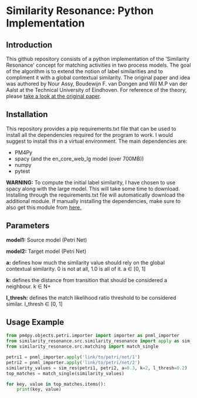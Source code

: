 # Similarity Resonance: Python Implementation
## Introduction
This github repository consists of a python implementation of the 'Similarity Resonance' concept for matching activities in two process models. The goal of the algorithm is to extend the notion of label similarities and to compliment it with a global contextual similarity. The original paper and idea was authored by Nour Assy, Boudewijn F. van Dongen and Wil M.P van der Aalst at the Technical University of Eindhoven. For reference of the theory, please [take a look at the original paper](https://pa.win.tue.nl/wp-content/uploads/2018/09/2017_assy-october.pdf).

## Installation
This repository provides a pip requirements.txt file that can be used to install all the dependencies required for the program to work. I would suggest to install this in a virtual environment. The main dependencies are:
- PM4Py
- spacy (and the en_core_web_lg model (over 700MB))
- numpy
- pytest

**WARNING:** To compute the initial label similarity, I have chosen to use spacy along with the large model. This will take some time to download. Installing through the requirements.txt file will automatically download the additional module. If manually installing the dependencies, make sure to also get this module from [here.](https://spacy.io/models/en)
## Parameters
**model1:** Source model (Petri Net)

**model2:** Target model (Petri Net)

**a:** defines how much the similarity value should rely on the global contextual similarity. 0 is not at all, 1.0 is all of it. a ∈ [0, 1]

**k:** defines the distance from transition that should be considered a neighbour.  k ∈ N+

**l_thresh:** defines the match likelihood ratio threshold to be considered similar. l_thresh ∈ [0, 1]
## Usage Example
```python
from pm4py.objects.petri.importer import importer as pnml_importer
from similarity_resonance.src.similarity_resonance import apply as sim_res
from similarity_resonance.src.matching import match_single

petri1 = pnml_importer.apply('link/to/petri/net/1')
petri2 = pnml_importer.apply('link/to/petri/net/2')
similarity_values = sim_res(petri1, petri2, a=0.3, k=2, l_thresh=0.2)
top_matches = match_single(similarity_values)

for key, value in top_matches.items():
    print(key, value)

```